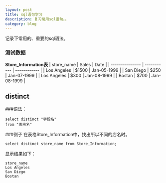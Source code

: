 ```yaml
---
layout: post
title: sql语句学习
description: 复习常用sql语句。。
category: blog
---
```


记录下常用的、重要的sql语法。

### 测试数据

**Store_Information表**
|   store_name    |   Sales     |   Date       |
| --------------- | ----------- | ------------ |
|  Los Angeles    | $1500       | Jan-05-1999  |
|  San Diego      | $250        | Jan-07-1999  |
|  Los Angeles    | $300        | Jan-08-1999  |
|  Bostan         | $700        | Jan-08-1999  |


## distinct

###语法：

```
select distinct "字段名"
from "表格名"
```
###例子
在表格Store_Information中，找出所以不同的店名时。

```
select distinct store_name from Store_Information;
```
显示结果如下：

```
store_name
Los Angeles
San Diego
Bostan
```

